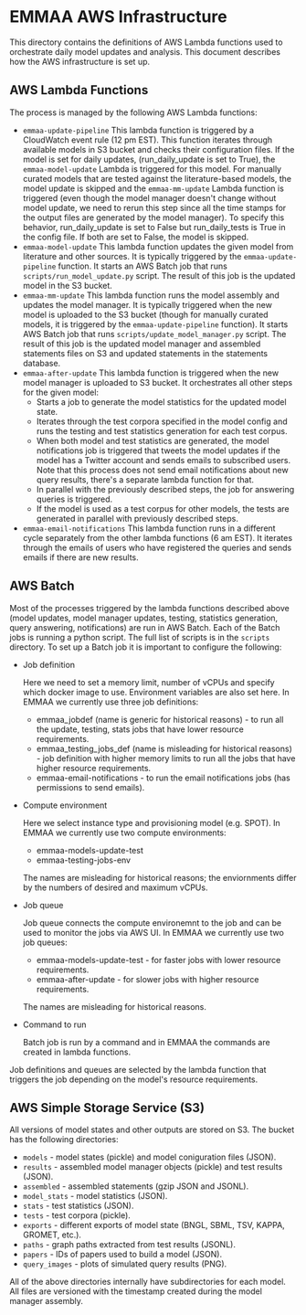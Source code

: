 # EMMAA AWS Infrastructure
This directory contains the definitions of AWS Lambda functions
used to orchestrate daily model updates and analysis. This document describes
how the AWS infrastructure is set up.

## AWS Lambda Functions
The process is managed by the following AWS Lambda functions:
- `emmaa-update-pipeline`
  This lambda function is triggered by a CloudWatch event rule (12 pm EST).
  This function iterates through available models in S3 bucket and checks their
  configuration files. If the model is set for daily updates, (run_daily_update
  is set to True), the `emmaa-model-update` Lambda is triggered for this model. For
  manually curated models that are tested against the literature-based models,
  the model update is skipped and the `emmaa-mm-update` Lambda function is
  triggered (even though the model manager doesn't change without model update,
  we need to rerun this step since all the time stamps for the output files are
  generated by the model manager). To specify this behavior, run_daily_update
  is set to False but run_daily_tests is True in the config file.
  If both are set to False, the model is skipped.
- `emmaa-model-update`
  This lambda function updates the given model from literature and other sources.
  It is typically triggered by the `emmaa-update-pipeline` function.
  It starts an AWS Batch job that runs `scripts/run_model_update.py` script.
  The result of this job is the updated model in the S3 bucket.
- `emmaa-mm-update`
  This lambda function runs the model assembly and updates the model
  manager. It is typically triggered when the new model is uploaded to the
  S3 bucket (though for manually curated models, it is triggered by the
  `emmaa-update-pipeline` function). It starts AWS Batch job that runs
  `scripts/update_model_manager.py` script. The result of this job is the
   updated model manager and assembled statements files on S3 and updated
   statements in the statements database.
- `emmaa-after-update`
  This lambda function is triggered when the new model manager is uploaded to
  S3 bucket. It orchestrates all other steps for the given model:
   - Starts a job to generate the model statistics for the updated model state.
   - Iterates through the test corpora specified in the model config and
     runs the testing and test statistics generation for each test corpus.
   - When both model and test statistics are generated, the model notifications
     job is triggered that tweets the model updates if the model has a Twitter
     account and sends emails to subscribed users. Note that this process
     does not send email notifications about new query results, there's a separate
     lambda function for that.
   - In parallel with the previously described steps, the job for answering
     queries is triggered.
   - If the model is used as a test corpus for other models, the tests are
     generated in parallel with previously described steps.
- `emmaa-email-notifications`
  This lambda function runs in a different cycle separately from the other lambda
  functions (6 am EST). It iterates through the emails of users who have
  registered the queries and sends emails if there are new results.

## AWS Batch
Most of the processes triggered by the lambda functions described above
(model updates, model manager updates, testing, statistics generation,
query answering, notifications) are run in AWS Batch. Each of the Batch jobs
is running a python script. The full list of scripts is in the `scripts` 
directory. To set up a Batch job it is important to configure the following:

- Job definition
  
  Here we need to set a memory limit, number of vCPUs and specify which docker
  image to use. Environment variables are also set here.
  In EMMAA we currently use three job definitions:
  - emmaa_jobdef (name is generic for historical reasons) - to run all the
  update, testing, stats jobs that have lower resource requirements.
  - emmaa_testing_jobs_def (name is misleading for historical reasons) - job
  definition with higher memory limits to run all the jobs that have higher
  resource requirements.
  - emmaa-email-notifications - to run the email notifications jobs (has
  permissions to send emails).

- Compute environment

  Here we select instance type and provisioning model (e.g. SPOT).
  In EMMAA we currently use two compute environments:
  - emmaa-models-update-test
  - emmaa-testing-jobs-env

  The names are misleading for historical reasons; the
  enviornments differ by the numbers of desired and maximum vCPUs.

- Job queue

  Job queue connects the compute environemnt to the job and can be used to
  monitor the jobs via AWS UI.
  In EMMAA we currently use two job queues:
  - emmaa-models-update-test - for faster jobs with lower resource requirements.
  - emmaa-after-update - for slower jobs with higher resource requirements.

  The names are misleading for historical reasons.

- Command to run

  Batch job is run by a command and in EMMAA the commands are created in
  lambda functions.

Job definitions and queues are selected by the lambda function that triggers
the job depending on the model's resource requirements.

## AWS Simple Storage Service (S3)

All versions of model states and other outputs are stored on S3. The bucket
has the following directories:

- `models` - model states (pickle) and model coniguration files (JSON).
- `results` - assembled model manager objects (pickle) and test results (JSON).
- `assembled` - assembled statements (gzip JSON and JSONL).
- `model_stats` - model statistics (JSON).
- `stats` - test statistics (JSON).
- `tests` - test corpora (pickle).
- `exports` - different exports of model state (BNGL, SBML, TSV, KAPPA, GROMET, etc.).
- `paths` - graph paths extracted from test results (JSONL).
- `papers` - IDs of papers used to build a model (JSON).
- `query_images` - plots of simulated query results (PNG).

All of the above directories internally have subdirectories for each model.
All files are versioned with the timestamp created during the model manager assembly.
